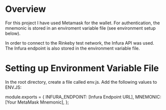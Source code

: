 # Overview

For this project I have used Metamask for the wallet. For authentication, the mnemonic is stored in an enviroment variable file (see environment setup below).

In order to connect to the Rinkeby test network, the Infura API was used. The Infura endpoint is also stored in the environment variable file.

# Setting up Environment Variable File

In the root directory, create a file called env.js.
Add the following values to ENV.JS:

module.exports = {
INFURA_ENDPOINT: [Infura Endpoint URL],
MNEMONIC: [Your MetaMask Mnemonic],
};
